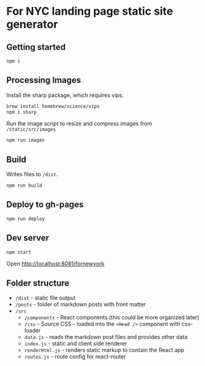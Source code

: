 
# For NYC landing page static site generator

## Getting started

```sh
npm i
```

## Processing Images

Install the sharp package, which requires vips.

```sh
brew install homebrew/science/vips
npm i sharp
```

Run the image script to resize and compress images from `/static/src/images`

```sh
npm run images
```

## Build
Writes files to `/dist`.

```sh
npm run build
```


## Deploy to gh-pages

```sh
npm run deploy
```

## Dev server

```sh
npm start
```

Open <http://localhost:8081/fornewyork>


## Folder structure

- `/dist` - static file output
- `/posts` - folder of markdown posts with front matter
- `/src`
  - `/components` - React components (this could be more organized later)
  - `/css` - Source CSS - loaded into the `<Head />` component with css-loader
  - `data.js` - reads the markdown post files and provides other data
  - `index.js` - static and client side renderer
  - `renderHtml.js` - renders static markup to contain the React app
  - `routes.js` - route config for react-router

